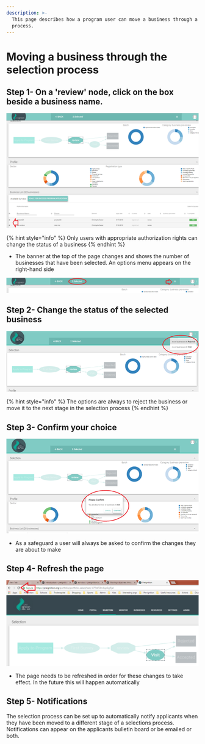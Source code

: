 ```yaml
---
description: >-
  This page describes how a program user can move a business through a selection
  process.
---
```


# Moving a business through the selection process

## Step 1- On a 'review' node, click on the box beside a business name.

![A single or multiple businesses can be selected](<../../../.gitbook/assets/image (55).png>)

{% hint style="info" %}
Only users with appropriate authorization rights can change the status of a business
{% endhint %}

* The banner at the top of the page changes and shows the number of businesses that have been selected.  An options menu appears on the right-hand side

![In this example, 2 business have been selected](<../../../.gitbook/assets/image (30).png>)

## Step 2- Change the status of the selected business

![](<../../../.gitbook/assets/image (33).png>)

{% hint style="info" %}
The options are always to reject the business or move it to the next stage in the selection process
{% endhint %}

## Step 3- Confirm your choice

![](<../../../.gitbook/assets/image (8).png>)

* As a safeguard a user will always be asked to confirm the changes they are about to make

## Step 4- Refresh the page

![](<../../../.gitbook/assets/image (40).png>)

* The page needs to be refreshed in order for these changes to take effect.  In the future this will happen automatically

## Step 5- Notifications

The selection process can be set up to automatically notify applicants when they have been moved to a different stage of a selections process.  Notifications can appear on the applicants bulletin board or be emailed or both.
